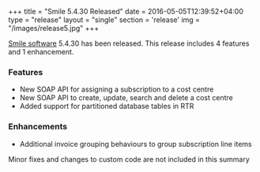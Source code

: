 +++
title = "Smile 5.4.30 Released"
date = 2016-05-05T12:39:52+04:00
type = "release"
layout = "single"
section = 'release'
img = "/images/release5.jpg"
+++

<a href="/solutions/smile">Smile software</a> 5.4.30 has been released. This release includes 4 features and 1 enhancement.

<h3>Features</h3>
<ul>
<li>New SOAP API for assigning a subscription to a cost centre</li>
<li>New SOAP API to&nbsp;create, update, search and delete a cost centre</li>
<li>Added support for partitioned database tables in RTR</li>
</ul>
<h3>Enhancements</h3>
<ul>
<li>Additional invoice grouping behaviours to group subscription line items</li>
</ul>

Minor fixes and changes to custom code are not included in this summary